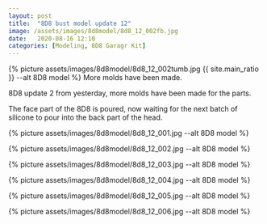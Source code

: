 ```yaml
---
layout: post
title:  "8D8 bust model update 12"
image: /assets/images/8d8model/8d8_12_002fb.jpg
date:   2020-08-16 12:10
categories: [Modeling, 8D8 Garagr Kit]
---
```

{% picture assets/images/8d8model/8d8_12_002tumb.jpg {{ site.main_ratio }} --alt 8D8 model %}
More molds have been made.

<!--more-->

8D8 update 2 from yesterday, more molds have been made for the parts.

The face part of the 8D8 is poured, now waiting for the next batch of silicone to pour into the back part of the head.

{% picture assets/images/8d8model/8d8_12_001.jpg --alt 8D8 model %}

{% picture assets/images/8d8model/8d8_12_002.jpg --alt 8D8 model %}

{% picture assets/images/8d8model/8d8_12_003.jpg --alt 8D8 model %}

{% picture assets/images/8d8model/8d8_12_004.jpg --alt 8D8 model %}

{% picture assets/images/8d8model/8d8_12_005.jpg --alt 8D8 model %}

{% picture assets/images/8d8model/8d8_12_006.jpg --alt 8D8 model %}


